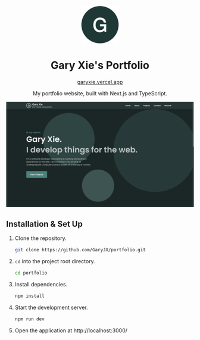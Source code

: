 <div align="center">
  <img src="public/logo.svg" width="100">
  <h1 align="center">Gary Xie's Portfolio</h1>
  <a href="https://garyxie.vercel.app">garyxie.vercel.app</a>
  <br>
  <p>
  My portfolio website, built with Next.js and TypeScript.
  </p>
  <img src="public/demo.png">
</div>

## Installation & Set Up

1. Clone the repository.
   ```sh
   git clone https://github.com/GaryJX/portfolio.git
   ```
2. `cd` into the project root directory.
   ```sh
   cd portfolio
   ```
3. Install dependencies.
   ```sh
   npm install
   ```
4. Start the development server.
   ```sh
   npm run dev
   ```
5. Open the application at http://localhost:3000/
